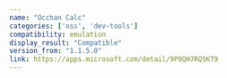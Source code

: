 ```yaml
---
name: "Occhan Calc"
categories: ['oss', 'dev-tools']
compatibility: emulation
display_result: "Compatible"
version_from: "1.1.5.0"
link: https://apps.microsoft.com/detail/9P0QH7RQ5KT9
---
```

